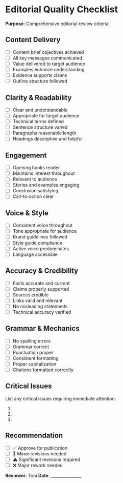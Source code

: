 # Editorial Quality Checklist

**Purpose**: Comprehensive editorial review criteria

## Content Delivery

- [ ] Content brief objectives achieved
- [ ] All key messages communicated
- [ ] Value delivered to target audience
- [ ] Examples enhance understanding
- [ ] Evidence supports claims
- [ ] Outline structure followed

## Clarity & Readability

- [ ] Clear and understandable
- [ ] Appropriate for target audience
- [ ] Technical terms defined
- [ ] Sentence structure varied
- [ ] Paragraphs reasonable length
- [ ] Headings descriptive and helpful

## Engagement

- [ ] Opening hooks reader
- [ ] Maintains interest throughout
- [ ] Relevant to audience
- [ ] Stories and examples engaging
- [ ] Conclusion satisfying
- [ ] Call-to-action clear

## Voice & Style

- [ ] Consistent voice throughout
- [ ] Tone appropriate for audience
- [ ] Brand guidelines followed
- [ ] Style guide compliance
- [ ] Active voice predominates
- [ ] Language accessible

## Accuracy & Credibility

- [ ] Facts accurate and current
- [ ] Claims properly supported
- [ ] Sources credible
- [ ] Links valid and relevant
- [ ] No misleading statements
- [ ] Technical accuracy verified

## Grammar & Mechanics

- [ ] No spelling errors
- [ ] Grammar correct
- [ ] Punctuation proper
- [ ] Consistent formatting
- [ ] Proper capitalization
- [ ] Citations formatted correctly

## Critical Issues

List any critical issues requiring immediate attention:

1.
2.
3.

## Recommendation

- [ ] ✅ Approve for publication
- [ ] 🔄 Minor revisions needed
- [ ] ⚠️ Significant revisions required
- [ ] ❌ Major rework needed

**Reviewer**: Toni
**Date**: _______________
